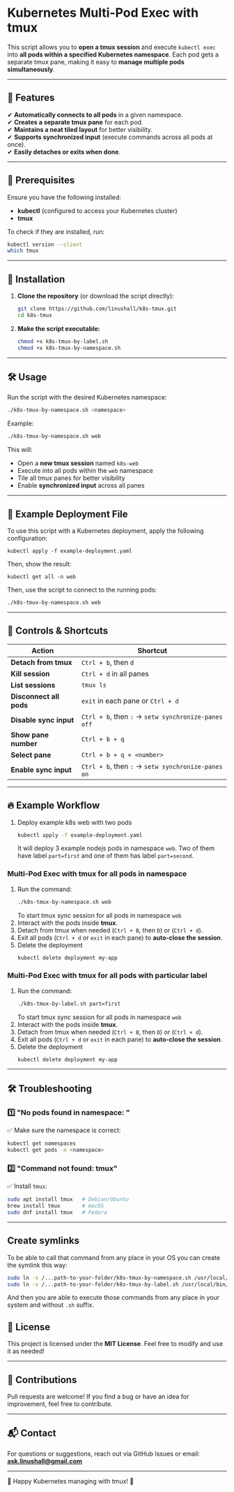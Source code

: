 # Kubernetes Multi-Pod Exec with tmux

This script allows you to **open a tmux session** and execute `kubectl exec` into **all pods within a specified Kubernetes namespace**. Each pod gets a separate tmux pane, making it easy to **manage multiple pods simultaneously**.

---

## 🚀 Features

✔ **Automatically connects to all pods** in a given namespace.\
✔ **Creates a separate tmux pane** for each pod.\
✔ **Maintains a neat tiled layout** for better visibility.\
✔ **Supports synchronized input** (execute commands across all pods at once).\
✔ **Easily detaches or exits when done**.

---

## 📌 Prerequisites

Ensure you have the following installed:

- **kubectl** (configured to access your Kubernetes cluster)
- **tmux**

To check if they are installed, run:

```sh
kubectl version --client
which tmux
```

---

## 📜 Installation

1. **Clone the repository** (or download the script directly):

   ```sh
   git clone https://github.com/linushall/k8s-tmux.git
   cd k8s-tmux
   ```

2. **Make the script executable:**

   ```sh
   chmod +x k8s-tmux-by-label.sh
   chmod +x k8s-tmux-by-namespace.sh
   ```

---

## 🛠 Usage

Run the script with the desired Kubernetes namespace:

```sh
./k8s-tmux-by-namespace.sh <namespace>
```

Example:

```sh
./k8s-tmux-by-namespace.sh web
```

This will:

- Open a **new tmux session** named `k8s-web`
- Execute into all pods within the `web` namespace
- Tile all tmux panes for better visibility
- Enable **synchronized input** across all panes

---

## 📌 Example Deployment File

To use this script with a Kubernetes deployment, apply the following configuration:

```
kubectl apply -f example-deployment.yaml
```

Then, show the result:

```
kubectl get all -n web
```

Then, use the script to connect to the running pods:

```sh
./k8s-tmux-by-namespace.sh web
```

---

## 🔧 Controls & Shortcuts

| Action                  | Shortcut                                            |
|-------------------------|-----------------------------------------------------|
| **Detach from tmux**    | `Ctrl + b`, then `d`                                |
| **Kill session**        | `Ctrl + d` in all panes                             |
| **List sessions**       | `tmux ls`                                           |
| **Disconnect all pods** | `exit` in each pane or `Ctrl + d`                   |
| **Disable sync input**  | `Ctrl + b`, then `:` → `setw synchronize-panes off` |
| **Show pane number**    | `Ctrl + b + q`                                      |
| **Select pane**         | `Ctrl + b + q + <number>`                           |
| **Enable sync input**   | `Ctrl + b`, then `:` → `setw synchronize-panes on`  |

---

## 🔥 Example Workflow

1. Deploy example k8s web with two pods
   ```sh
   kubectl apply -f example-deployment.yaml
   ```
   It will deploy 3 example nodejs pods in namespace `web`. Two of them have label `part=first` and one of them has label `part=second`.

### Multi-Pod Exec with tmux for all pods in namespace

1. Run the command:
   ```sh
   ./k8s-tmux-by-namespace.sh web
   ```
   To start tmux sync session for all pods in namespace `web`
2. Interact with the pods inside **tmux**.
3. Detach from tmux when needed (`Ctrl + B`, then `D`) or (`Ctrl + d`).
4. Exit all pods (`Ctrl + d` or `exit` in each pane) to **auto-close the session**.
5. Delete the deployment
   ```sh
   kubectl delete deployment my-app
   ```

### Multi-Pod Exec with tmux for all pods with particular label

1. Run the command:
   ```sh
   ./k8s-tmux-by-label.sh part=first
   ```
   To start tmux sync session for all pods in namespace `web`
3. Interact with the pods inside **tmux**.
4. Detach from tmux when needed (`Ctrl + B`, then `D`) or (`Ctrl + d`).
5. Exit all pods (`Ctrl + d` or `exit` in each pane) to **auto-close the session**.
6. Delete the deployment
   ```sh
   kubectl delete deployment my-app
   ```
---

## 🛠 Troubleshooting

### 1️⃣ "No pods found in namespace: "

✅ Make sure the namespace is correct:

```sh
kubectl get namespaces
kubectl get pods -n <namespace>
```

### 2️⃣ "Command not found: tmux"

✅ Install `tmux`:

```sh
sudo apt install tmux   # Debian/Ubuntu
brew install tmux       # macOS
sudo dnf install tmux   # Fedora
```

---

## Create symlinks
To be able to call that command from any place in your OS you can create the symlink this way:

```sh
sudo ln -s /...path-to-your-folder/k8s-tmux-by-namespace.sh /usr/local/bin/k8s-tmux-by-namespace
sudo ln -s /...path-to-your-folder/k8s-tmux-by-label.sh /usr/local/bin/k8s-tmux-by-label`
```

And then you are able to execute those commands from any place in your system and without `.sh` suffix.


## 📜 License

This project is licensed under the **MIT License**. Feel free to modify and use it as needed!

---

## 🙌 Contributions

Pull requests are welcome! If you find a bug or have an idea for improvement, feel free to contribute.

---

## 📬 Contact

For questions or suggestions, reach out via GitHub Issues or email: [**ask.linushall@gmail.com**](mailto\:ask.linushall@gmail.com)

---

🚀 Happy Kubernetes managing with tmux! 🎉


